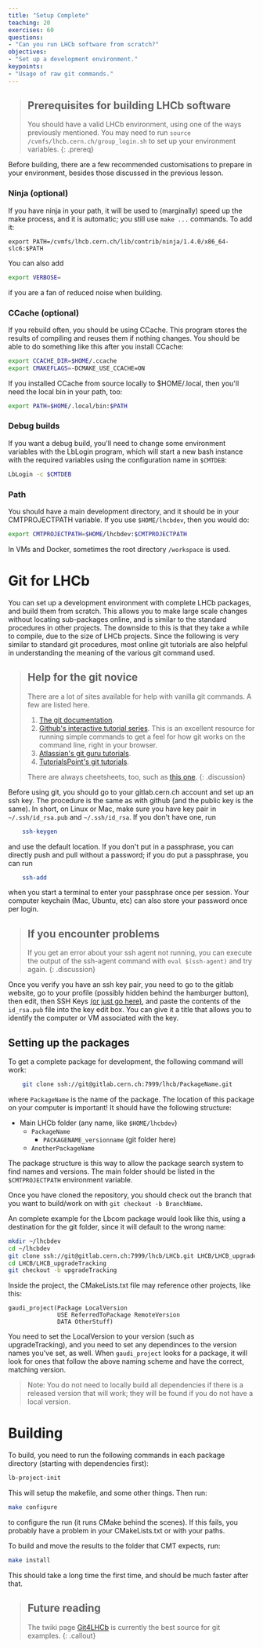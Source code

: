 ```yaml
---
title: "Setup Complete"
teaching: 20
exercises: 60
questions:
- "Can you run LHCb software from scratch?"
objectives:
- "Set up a development environment."
keypoints:
- "Usage of raw git commands."
---
```



> ## Prerequisites for building LHCb software
> 
> You should have a valid LHCb environment, using one of the ways previously mentioned.
> You may need to run `source /cvmfs/lhcb.cern.ch/group_login.sh` to set up your environment variables.
{: .prereq}

Before building, there are a few recommended customisations to prepare in your environment, besides those discussed in the previous lesson.

### Ninja (optional)

If you have ninja in your path, it will be used to (marginally) speed up the make process, and it is automatic; you still use `make ...` commands. To add it:
```
export PATH=/cvmfs/lhcb.cern.ch/lib/contrib/ninja/1.4.0/x86_64-slc6:$PATH
```

You can also add

```bash
export VERBOSE=
```

if you are a fan of reduced noise when building.

### CCache (optional)

If you rebuild often, you should be using CCache. This program stores the results of compiling and reuses them if nothing changes. You should be able to do something like this after you install CCache:

```bash
export CCACHE_DIR=$HOME/.ccache
export CMAKEFLAGS=-DCMAKE_USE_CCACHE=ON
```

If you installed CCache from source locally to $HOME/.local, then you'll need the local bin in your path, too:

```bash
export PATH=$HOME/.local/bin:$PATH
```

### Debug builds

If you want a debug build, you'll need to change some environment variables with the LbLogin program, which will start a new bash instance with the required variables using the configuration name in `$CMTDEB`:

```bash
LbLogin -c $CMTDEB
```

### Path

You should have a main development directory, and it should be in your CMTPROJECTPATH variable. If you use `$HOME/lhcbdev`, then you would do:

```bash
export CMTPROJECTPATH=$HOME/lhcbdev:$CMTPROJECTPATH
```

In VMs and Docker, sometimes the root directory `/workspace` is used.

# Git for LHCb

You can set up a development environment with complete LHCb packages, and build them from scratch. This allows you to make large scale changes without locating sub-packages online, and is similar to the standard procedures in other projects. The downside to this is that they take a while to compile, due to the size of LHCb projects. Since the following is very similar to standard git procedures, most online git tutorials are also helpful in understanding the meaning of the various
git command used.

> ## Help for the git novice
> 
> There are a lot of sites available for help with vanilla git commands. A few are listed here.
> 
> 1. [The git documentation](https://git-scm.com/docs/gittutorial). 
> 2. [Github's interactive tutorial series](https://try.github.io/levels/1/challenges/1). This is an excellent resource for running simple commands to get a feel for how git works on the command line, right in your browser.
> 3. [Atlassian's git guru tutorials](https://www.atlassian.com/git/tutorials/).
> 4. [TutorialsPoint's git tutorials](http://www.tutorialspoint.com/git/).
>
> There are always cheetsheets, too, such as [this one](http://www.cheat-sheets.org/saved-copy/git-cheat-sheet.pdf).
{: .discussion}



Before using git, you should go to your gitlab.cern.ch account and set up an ssh key. The procedure is the same as with github (and the public key is the same). In short, on Linux or Mac, make sure you have key pair in `~/.ssh/id_rsa.pub` and `~/.ssh/id_rsa`. If you don't have one, run

```bash
    ssh-keygen
```

and use the default location. If you don't put in a passphrase, you can directly push and pull without a password; if you do put a passphrase, you can run

```bash
    ssh-add
```

when you start a terminal to enter your passphrase once per session. Your computer keychain (Mac, Ubuntu, etc) can also store your password once per login.

> ## If you encounter problems
> 
> If you get an error about your ssh agent not running, you can execute the output of the ssh-agent command with `eval $(ssh-agent)` and try again.
{: .discussion}

Once you verify you have an ssh key pair, you need to go to the gitlab website, go to your profile (possibly hidden behind the hamburger button), then edit, then SSH Keys [(or just go here)](https://gitlab.cern.ch/profile/keys), and paste the contents of the `id_rsa.pub` file into the key edit box. You can give it a title that allows you to identify the computer or VM associated with the key.

## Setting up the packages

To get a complete package for development, the following command will work:

```bash
    git clone ssh://git@gitlab.cern.ch:7999/lhcb/PackageName.git
```

where `PackageName` is the name of the package. The location of this package on your computer is important! It should have the following structure:

* Main LHCb folder (any name, like `$HOME/lhcbdev`)
  * `PackageName`
    * `PACKAGENAME_versionname` (git folder here)
  * `AnotherPackageName`

The package structure is this way to allow the package search system to find names and versions. The main folder should be listed in the `$CMTPROJECTPATH` environment variable.

Once you have cloned the repository, you should check out the branch that you want to build/work on with `git checkout -b BranchName`.

An complete example for the Lbcom package would look like this, using a destination for the git folder, since it will default to the wrong name:

```bash
mkdir ~/lhcbdev
cd ~/lhcbdev
git clone ssh://git@gitlab.cern.ch:7999/lhcb/LHCb.git LHCB/LHCB_upgradeTracking
cd LHCB/LHCB_upgradeTracking
git checkout -b upgradeTracking
```

Inside the project, the CMakeLists.txt file may reference other projects, like this:

```
gaudi_project(Package LocalVersion
              USE ReferredToPackage RemoteVersion
              DATA OtherStuff)
```

You need to set the LocalVersion to your version (such as upgradeTracking), and you need to set any dependinces to the version names you've set, as well. When `gaudi_project` looks for a package, it will look for ones that follow the above naming scheme and have the correct, matching version.

> Note: You do not need to locally build all dependencies if there is a released version that will work; they will be found if you do not have a local version.

# Building

To build, you need to run the following commands in each package directory (starting with dependencies first):

```bash
lb-project-init
```

This will setup the makefile, and some other things. Then run:

```bash
make configure
```

to configure the run (it runs CMake behind the scenes). If this fails, you probably have a problem in your CMakeLists.txt or with your paths.

To build and move the results to the folder that CMT expects, run:

```bash
make install
```

This should take a long time the first time, and should be much faster after that.

> ## Future reading
>
> The twiki page [Git4LHCb](https://twiki.cern.ch/twiki/bin/view/LHCb/Git4LHCb) is currently the best source for git examples.
{: .callout}



